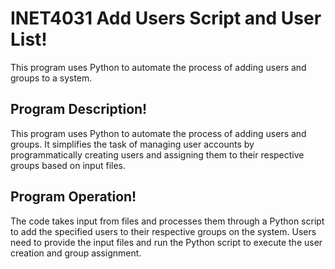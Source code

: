 # INET4031 Add Users Script and User List!
This program uses Python to automate the process of adding users and groups to a system.
## Program Description!
This program uses Python to automate the process of adding users and groups. It simplifies the task of managing user accounts by programmatically creating users and assigning them to their respective groups based on input files.

## Program Operation!
The code takes input from files and processes them through a Python script to add the specified users to their respective groups on the system. Users need to provide the input files and run the Python script to execute the user creation and group assignment.

